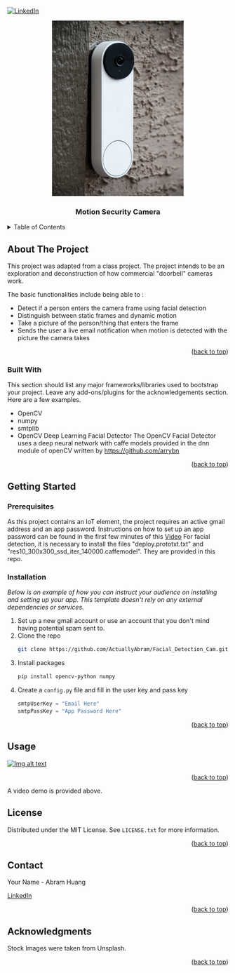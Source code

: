 <!-- Improved compatibility of back to top link: See: https://github.com/othneildrew/Best-README-Template/pull/73 -->
<a name="readme-top"></a>
<!--
*** Thanks for checking out the Best-README-Template. If you have a suggestion
*** that would make this better, please fork the repo and create a pull request
*** or simply open an issue with the tag "enhancement".
*** Don't forget to give the project a star!
*** Thanks again! Now go create something AMAZING! :D
-->



<!-- PROJECT SHIELDS -->
<!--
*** I'm using markdown "reference style" links for readability.
*** Reference links are enclosed in brackets [ ] instead of parentheses ( ).
*** See the bottom of this document for the declaration of the reference variables
*** for contributors-url, forks-url, etc. This is an optional, concise syntax you may use.
*** https://www.markdownguide.org/basic-syntax/#reference-style-links
-->
[![LinkedIn][linkedin-shield]][linkedin-url]
<br />
<div align="center">
  <a href="https://github.com/othneildrew/Best-README-Template">
    <img src="images/doorbell_cam.jpg" alt="Logo" width="300" height="400">
  </a>

  <h3 align="center">Motion Security Camera</h3>
</div>





<!-- TABLE OF CONTENTS -->
<details>
  <summary>Table of Contents</summary>
  <ol>
    <li>
      <a href="#about-the-project">About The Project</a>
      <ul>
        <li><a href="#built-with">Built With</a></li>
      </ul>
    </li>
    <li>
      <a href="#getting-started">Getting Started</a>
      <ul>
        <li><a href="#prerequisites">Prerequisites</a></li>
        <li><a href="#installation">Installation</a></li>
      </ul>
    </li>
    <li><a href="#usage">Usage</a></li>
    <li><a href="#license">License</a></li>
    <li><a href="#contact">Contact</a></li>
  </ol>
</details>



<!-- ABOUT THE PROJECT -->
## About The Project
This project was adapted from a class project. 
The project intends to be an exploration and deconstruction of how commercial "doorbell" cameras work.

The basic functionalities include being able to :
* Detect if a person enters the camera frame using facial detection
* Distinguish between static frames and dynamic motion
* Take a picture of the person/thing that enters the frame
* Sends the user a live email notification when motion is detected with the picture the camera takes

<p align="right">(<a href="#readme-top">back to top</a>)</p>



### Built With

This section should list any major frameworks/libraries used to bootstrap your project. Leave any add-ons/plugins for the acknowledgements section. Here are a few examples.
* OpenCV
* numpy
* smtplib
* OpenCV Deep Learning Facial Detector
The OpenCV Facial Detector uses a deep neural network with caffe models provided in the dnn module of openCV written by https://github.com/arrybn


<p align="right">(<a href="#readme-top">back to top</a>)</p>



<!-- GETTING STARTED -->
## Getting Started

### Prerequisites
As this project contains an IoT element, the project requires an active gmail address and an app password. Instructions on how to set up an app password can be found in the first few minutes of this 
<a href="https://www.linkedin.com/in/abramhuang" target="_blank">Video</a>
For facial detection, it is necessary to install the files "deploy.prototxt.txt" and "res10_300x300_ssd_iter_140000.caffemodel". They are provided in this repo.



### Installation

_Below is an example of how you can instruct your audience on installing and setting up your app. This template doesn't rely on any external dependencies or services._

1. Set up a new gmail account or use an account that you don't mind having potential spam sent to.
2. Clone the repo
   ```sh
   git clone https://github.com/ActuallyAbram/Facial_Detection_Cam.git
   ```
3. Install packages
   ```sh
   pip install opencv-python numpy 
   
   ```
4. Create a  `config.py` file and fill in the user key and pass key
   ```py
   smtpUserKey = "Email Here"
   smtpPassKey = "App Password Here"
   ```

<p align="right">(<a href="#readme-top">back to top</a>)</p>



<!-- USAGE EXAMPLES -->
## Usage


[![Img alt text](https://img.youtube.com/vi/3NMMvri0Eu0/0.jpg)](https://www.youtube.com/watch?v=3NMMvri0Eu0)
<p align="right">(<a href="#readme-top">back to top</a>)</p>
A video demo is provided above.





<!-- LICENSE -->
## License

Distributed under the MIT License. See `LICENSE.txt` for more information.

<p align="right">(<a href="#readme-top">back to top</a>)</p>



<!-- CONTACT -->
## Contact

Your Name - Abram Huang


<a href="https://www.linkedin.com/in/abramhuang" target="_blank">LinkedIn</a>

<p align="right">(<a href="#readme-top">back to top</a>)</p>



<!-- ACKNOWLEDGMENTS -->
## Acknowledgments
Stock Images were taken from Unsplash.
<p align="right">(<a href="#readme-top">back to top</a>)</p>



<!-- MARKDOWN LINKS & IMAGES -->
<!-- https://www.markdownguide.org/basic-syntax/#reference-style-links -->
[contributors-shield]: https://img.shields.io/github/contributors/othneildrew/Best-README-Template.svg?style=for-the-badge
[contributors-url]: https://github.com/othneildrew/Best-README-Template/graphs/contributors
[forks-shield]: https://img.shields.io/github/forks/othneildrew/Best-README-Template.svg?style=for-the-badge
[forks-url]: https://github.com/othneildrew/Best-README-Template/network/members
[stars-shield]: https://img.shields.io/github/stars/othneildrew/Best-README-Template.svg?style=for-the-badge
[stars-url]: https://github.com/othneildrew/Best-README-Template/stargazers
[issues-shield]: https://img.shields.io/github/issues/othneildrew/Best-README-Template.svg?style=for-the-badge
[issues-url]: https://github.com/othneildrew/Best-README-Template/issues
[license-shield]: https://img.shields.io/github/license/othneildrew/Best-README-Template.svg?style=for-the-badge
[license-url]: https://github.com/othneildrew/Best-README-Template/blob/master/LICENSE.txt
[linkedin-shield]: https://img.shields.io/badge/-LinkedIn-black.svg?style=for-the-badge&logo=linkedin&colorB=555
[linkedin-url]: https://linkedin.com/in/othneildrew
[product-screenshot]: images/screenshot.png
